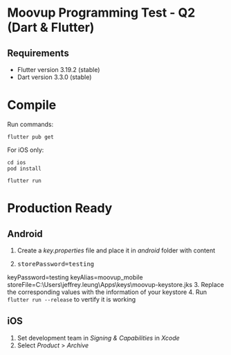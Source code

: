 # Moovup Programming Test - Q2 (Dart & Flutter)

## Requirements
- Flutter version 3.19.2 (stable)
- Dart version 3.3.0 (stable)

# Compile
Run commands:
```
flutter pub get
```
For iOS only:
```
cd ios
pod install
```
```
flutter run
```

# Production Ready

## Android
1. Create a *key.properties* file and place it in *android* folder with content
2. <pre>storePassword=testing
keyPassword=testing
keyAlias=moovup_mobile
storeFile=C:\\Users\\jeffrey.leung\\Apps\\keys\\moovup-keystore.jks</pre>
3. Replace the corresponding values with the information of your keystore
4. Run ```flutter run --release``` to vertify it is working

## iOS
1. Set development team in *Signing & Capabilities* in *Xcode*
2. Select *Product* > *Archive*